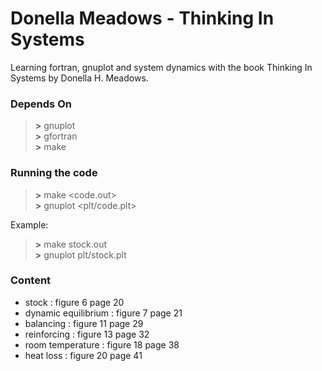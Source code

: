 # Donella Meadows - Thinking In Systems
Learning fortran, gnuplot and system dynamics with the book Thinking In Systems by Donella H. Meadows. 

### Depends On
> __\>__ gnuplot <br>
> __\>__ gfortran <br>
> __\>__ make <br>

### Running the code
> __\>__ make \<code.out\> <br>
> __\>__ gnuplot \<plt/code.plt\> <br>

Example:

> __\>__ make stock.out <br>
> __\>__ gnuplot plt/stock.plt <br>

### Content 
- stock : figure 6 page 20
- dynamic equilibrium : figure 7 page 21
- balancing : figure 11 page 29
- reinforcing : figure 13 page 32
- room temperature : figure 18 page 38
- heat loss : figure 20 page 41

